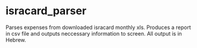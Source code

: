# isracard_parser
Parses expenses from downloaded isracard monthly xls.
Produces a report in csv file and outputs neccessary information to screen.
All output is in Hebrew.
